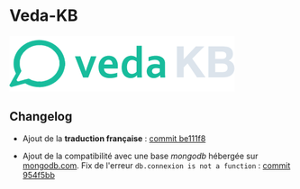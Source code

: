 # Veda-KB
![logo](vedakb_logo_small.png)
## Changelog

* Ajout de la **traduction française** : [commit be111f8](https://github.com/Sphinkie/VEDA-KB/commit/be111f89c04139501d410ee273a7a6e707c75ad0)

* Ajout de la compatibilité avec une base *mongodb* hébergée sur [mongodb.com](http://mongodb.com). Fix de l'erreur `db.connexion is not a function` : [commit 954f5bb](https://github.com/Sphinkie/VEDA-KB/commit/954f5bbce0fa818a5f78c694b51bc538b45a55bc)

